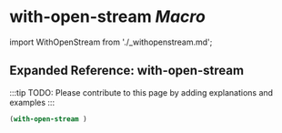 # **with-open-stream** *Macro*

import WithOpenStream from './_withopenstream.md';

<WithOpenStream />

## Expanded Reference: with-open-stream

:::tip
TODO: Please contribute to this page by adding explanations and examples
:::

```lisp
(with-open-stream )
```
